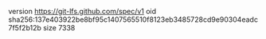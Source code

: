 version https://git-lfs.github.com/spec/v1
oid sha256:137e403922be8bf95c1407565510f8123eb3485728cd9e90304eadc7f5f2b12b
size 7338
